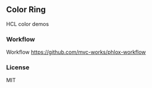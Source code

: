 
Color Ring
----

HCL color demos

### Workflow

Workflow https://github.com/mvc-works/phlox-workflow

### License

MIT
